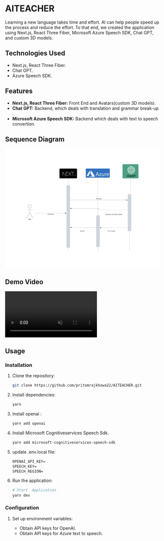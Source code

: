 # AITEACHER

Learning a new language takes time and effort. AI can help people speed up the process and reduce the effort. To that end, we created the application using Next.js, React Three Fiber, Microsoft Azure Speech SDK, Chat GPT, and custom 3D models.


## Technologies Used

- Next.js, React Three Fiber.
- Chat GPT.
- Azure Speech SDK.



## Features

- **Next.js, React Three Fiber:**  Front End and Avatars(custom 3D models).
- **Chat GPT:**  Backend, which deals with translation and grammar break-up .
- **Microsoft Azure Speech SDK:**  Backend  which deals with text to speech convertion.



## Sequence Diagram


!["Sequence Diagram"](https://github.com/pritomrajkhowa22/AITEACHER/blob/main/AdditionalFiles/Sequence%20diagram.png)



## Demo Video

<div><video controls src="
https://github.com/pritomrajkhowa22/AITEACHER/blob/main/AdditionalFiles/IMG_2369.MOV" muted="false"></video></div>





## Usage

### Installation

1. Clone the repository:

   ```bash
   git clone https://github.com/pritomrajkhowa22/AITEACHER.git
   ```
2. Install dependencies:

   ```bash
   yarn
   ```
3. Install openai :

   ```bash
   yarn add openai
   ```
4. Install Microsoft Cognitiveservices Speech Sdk.
   ```bash
   yarn add microsoft-cognitiveservices-speech-sdk
   ```
5. update .env.local file:
   ```
   OPENAI_API_KEY=
   SPEECH_KEY=
   SPEECH_REGION=
   ```
6. Run the application:
   ```bash
   # Start  Application
   yarn dev
   ```
   
### Configuration

1. Set up environment variables:

   - Obtain API keys for OpenAI.
   - Obtain API keys for Azure text to speech.



